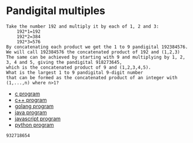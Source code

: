 # Pandigital multiples

```
Take the number 192 and multiply it by each of 1, 2 and 3:
    192*1=192
    192*2=384
    192*3=576
By concatenating each product we get the 1 to 9 pandigital 192384576.
We will call 192384576 the concatenated product of 192 and (1,2,3)
The same can be achieved by starting with 9 and multiplying by 1, 2, 3, 4 and 5, giving the pandigital 918273645,
which is the concatenated product of 9 and (1,2,3,4,5).
What is the largest 1 to 9 pandigital 9-digit number
that can be formed as the concatenated product of an integer with (1,...,n) where n>1?
```

* [c program](Problem038.c)
* [c++ program](Problem038.cpp)
* [golang program](Problem038.go)
* [java program](Problem038.java)
* [javascript program](Problem038.js)
* [python program](Problem038.py)

```
932718654
```

